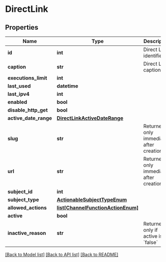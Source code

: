 # DirectLink

## Properties
Name | Type | Description | Notes
------------ | ------------- | ------------- | -------------
**id** | **int** | Direct Link identifier | [optional] 
**caption** | **str** | Direct Link caption | [optional] 
**executions_limit** | **int** |  | [optional] 
**last_used** | **datetime** |  | [optional] 
**last_ipv4** | **int** |  | [optional] 
**enabled** | **bool** |  | [optional] 
**disable_http_get** | **bool** |  | [optional] 
**active_date_range** | [**DirectLinkActiveDateRange**](DirectLinkActiveDateRange.md) |  | [optional] 
**slug** | **str** | Returned only immediately after creation | [optional] 
**url** | **str** | Returned only immediately after creation | [optional] 
**subject_id** | **int** |  | [optional] 
**subject_type** | [**ActionableSubjectTypeEnum**](ActionableSubjectTypeEnum.md) |  | [optional] 
**allowed_actions** | [**list[ChannelFunctionActionEnum]**](ChannelFunctionActionEnum.md) |  | [optional] 
**active** | **bool** |  | [optional] 
**inactive_reason** | **str** | Returned only if active is &#x60;false&#x60; | [optional] 

[[Back to Model list]](../README.md#documentation-for-models) [[Back to API list]](../README.md#documentation-for-api-endpoints) [[Back to README]](../README.md)

